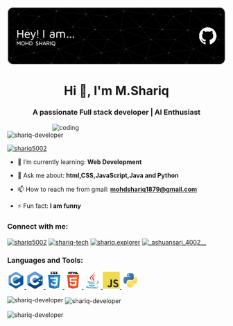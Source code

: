 ![logo](https://github.com/shariq-developer/shariq-developer/blob/main/git-banner2.png)
<h1 align="center">Hi 👋, I'm M.Shariq</h1>
<h3 align="center">A passionate Full stack developer | AI Enthusiast</h3>

<img align="right" alt="coding" width="400" src="https://camo.githubusercontent.com/2366b34bb903c09617990fb5fff4622f3e941349e846ddb7e73df872a9d21233/68747470733a2f2f63646e2e6472696262626c652e636f6d2f75736572732f3733303730332f73637265656e73686f74732f363538313234332f6176656e746f2e676966">

<p align="left"> <img src="https://komarev.com/ghpvc/?username=shariq-developer&label=Profile%20views&color=0e75b6&style=flat" alt="shariq-developer" /> </p>

<p align="left"> <a href="https://twitter.com/mohdshariq5002" target="blank"><img src="https://img.shields.io/twitter/follow/shariq5002?logo=twitter&style=for-the-badge" alt="shariq5002" /></a> </p>

- 🌱 I’m currently learning: **Web Development**

- 💬 Ask me about: **html,CSS,JavaScript,Java and Python**

- 📫 How to reach me from gmail: **mohdshariq1879@gmail.com**

- ⚡ Fun fact: **I am funny**

<h3 align="left">Connect with me:</h3>
<p align="left">
<a href="https://twitter.com/mohdshariq5002" target="_blank"><img align="center" src="https://raw.githubusercontent.com/rahuldkjain/github-profile-readme-generator/master/src/images/icons/Social/twitter.svg" alt="shariq5002" height="30" width="40" /></a>
<a href="https://linkedin.com/in/shariq-tech" target="_blank"><img align="center" src="https://raw.githubusercontent.com/rahuldkjain/github-profile-readme-generator/master/src/images/icons/Social/linked-in-alt.svg" alt="shariq-tech" height="30" width="40" /></a>
<a href="https://fb.com/shariq.explorer" target="_blank"><img align="center" src="https://raw.githubusercontent.com/rahuldkjain/github-profile-readme-generator/master/src/images/icons/Social/facebook.svg" alt="shariq.explorer" height="30" width="40" /></a>
<a href="https://instagram.com/_ashuansari_4002__" target="_blank"><img align="center" src="https://raw.githubusercontent.com/rahuldkjain/github-profile-readme-generator/master/src/images/icons/Social/instagram.svg" alt="_ashuansari_4002__" height="30" width="40" /></a>
</p>

<h3 align="left">Languages and Tools:</h3>
<p align="left"> <a href="https://www.cprogramming.com/" target="_blank" rel="noreferrer"> <img src="https://raw.githubusercontent.com/devicons/devicon/master/icons/c/c-original.svg" alt="c" width="40" height="40"/> </a> <a href="https://www.w3schools.com/cpp/" target="_blank" rel="noreferrer"> <img src="https://raw.githubusercontent.com/devicons/devicon/master/icons/cplusplus/cplusplus-original.svg" alt="cplusplus" width="40" height="40"/> </a> <a href="https://www.w3schools.com/css/" target="_blank" rel="noreferrer"> <img src="https://raw.githubusercontent.com/devicons/devicon/master/icons/css3/css3-original-wordmark.svg" alt="css3" width="40" height="40"/> </a> <a href="https://www.w3.org/html/" target="_blank" rel="noreferrer"> <img src="https://raw.githubusercontent.com/devicons/devicon/master/icons/html5/html5-original-wordmark.svg" alt="html5" width="40" height="40"/> </a> <a href="https://www.java.com" target="_blank" rel="noreferrer"> <img src="https://raw.githubusercontent.com/devicons/devicon/master/icons/java/java-original.svg" alt="java" width="40" height="40"/> </a> <a href="https://developer.mozilla.org/en-US/docs/Web/JavaScript" target="_blank" rel="noreferrer"> <img src="https://raw.githubusercontent.com/devicons/devicon/master/icons/javascript/javascript-original.svg" alt="javascript" width="40" height="40"/> </a> <a href="https://www.python.org" target="_blank" rel="noreferrer"> <img src="https://raw.githubusercontent.com/devicons/devicon/master/icons/python/python-original.svg" alt="python" width="40" height="40"/> </a> </p>

<p><img align="left" src="https://github-readme-stats.vercel.app/api/top-langs?username=shariq-developer&show_icons=true&locale=en&layout=compact" alt="shariq-developer" /></p>

<p>&nbsp;<img align="center" src="https://github-readme-stats.vercel.app/api?username=shariq-developer&show_icons=true&locale=en" alt="shariq-developer" /></p>

<p><img align="center" src="https://github-readme-streak-stats.herokuapp.com/?user=shariq-developer&" alt="shariq-developer" /></p>
